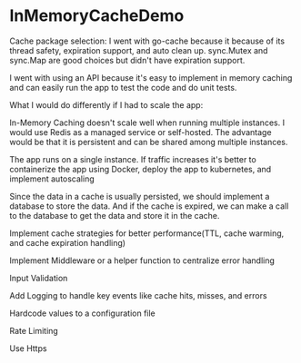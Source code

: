 # InMemoryCacheDemo
Cache package selection:  I went with go-cache because it because of its thread safety, expiration support, and auto clean up.  sync.Mutex and sync.Map are good choices but didn't have expiration support.

I went with using an API because it's easy to implement in memory caching and can easily run the app to test the code and do unit tests.

What I would do differently if I had to scale the app:

In-Memory Caching doesn't scale well when running multiple instances.  I would use Redis as a managed service or self-hosted.  The advantage would be that it is persistent and can be shared among multiple instances.

The app runs on a single instance.  If traffic increases it's better to containerize the app using Docker, deploy the app to kubernetes, and implement autoscaling

Since the data in a cache is usually persisted, we should implement a database to store the data.  And if the cache is expired, we can make a call to the database to get the data and store it in the cache.

Implement cache strategies for better performance(TTL, cache warming, and cache expiration handling)

Implement Middleware or a helper function to centralize error handling

Input Validation

Add Logging to handle key events like cache hits, misses, and errors

Hardcode values to a configuration file

Rate Limiting

Use Https
